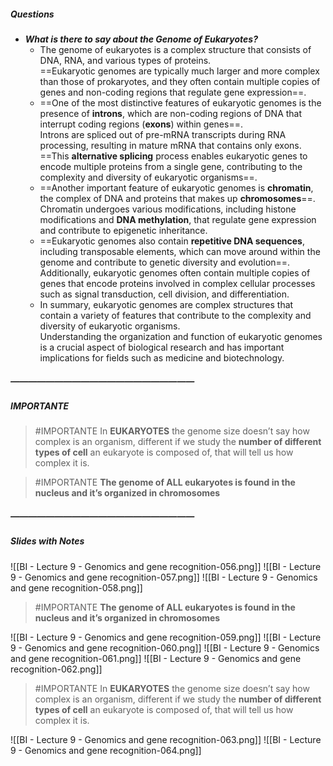 ##### Questions
- ***What is there to say about the Genome of Eukaryotes?***
	- The genome of eukaryotes is a complex structure that consists of DNA, RNA, and various types of proteins. <br>==Eukaryotic genomes are typically much larger and more complex than those of prokaryotes, and they often contain multiple copies of genes and non-coding regions that regulate gene expression==.
	- ==One of the most distinctive features of eukaryotic genomes is the presence of **introns**, which are non-coding regions of DNA that interrupt coding regions (**exons**) within genes==. <br>Introns are spliced out of pre-mRNA transcripts during RNA processing, resulting in mature mRNA that contains only exons. <br>==This **alternative splicing** process enables eukaryotic genes to encode multiple proteins from a single gene, contributing to the complexity and diversity of eukaryotic organisms==.
	- ==Another important feature of eukaryotic genomes is **chromatin**, the complex of DNA and proteins that makes up **chromosomes**==. <br>Chromatin undergoes various modifications, including histone modifications and **DNA methylation**, that regulate gene expression and contribute to epigenetic inheritance.
	- ==Eukaryotic genomes also contain **repetitive DNA sequences**, including transposable elements, which can move around within the genome and contribute to genetic diversity and evolution==. <br>Additionally, eukaryotic genomes often contain multiple copies of genes that encode proteins involved in complex cellular processes such as signal transduction, cell division, and differentiation.
	- In summary, eukaryotic genomes are complex structures that contain a variety of features that contribute to the complexity and diversity of eukaryotic organisms. <br>Understanding the organization and function of eukaryotic genomes is a crucial aspect of biological research and has important implications for fields such as medicine and biotechnology.

##### —————————————————————
##### IMPORTANTE

> #IMPORTANTE In **EUKARYOTES** the genome size doesn’t say how complex is an organism, different if we study the **number of different types of cell** an eukaryote is composed of, that will tell us how complex it is.

> #IMPORTANTE **The genome of ALL eukaryotes is found in the nucleus and it’s organized in chromosomes**

##### —————————————————————
##### Slides with Notes
![[BI - Lecture 9 - Genomics and gene recognition-056.png]] ![[BI - Lecture 9 - Genomics and gene recognition-057.png]] ![[BI - Lecture 9 - Genomics and gene recognition-058.png]]

> #IMPORTANTE **The genome of ALL eukaryotes is found in the nucleus and it’s organized in chromosomes**

![[BI - Lecture 9 - Genomics and gene recognition-059.png]] ![[BI - Lecture 9 - Genomics and gene recognition-060.png]] ![[BI - Lecture 9 - Genomics and gene recognition-061.png]] ![[BI - Lecture 9 - Genomics and gene recognition-062.png]]

> #IMPORTANTE In **EUKARYOTES** the genome size doesn’t say how complex is an organism, different if we study the **number of different types of cell** an eukaryote is composed of, that will tell us how complex it is.

![[BI - Lecture 9 - Genomics and gene recognition-063.png]] ![[BI - Lecture 9 - Genomics and gene recognition-064.png]]
